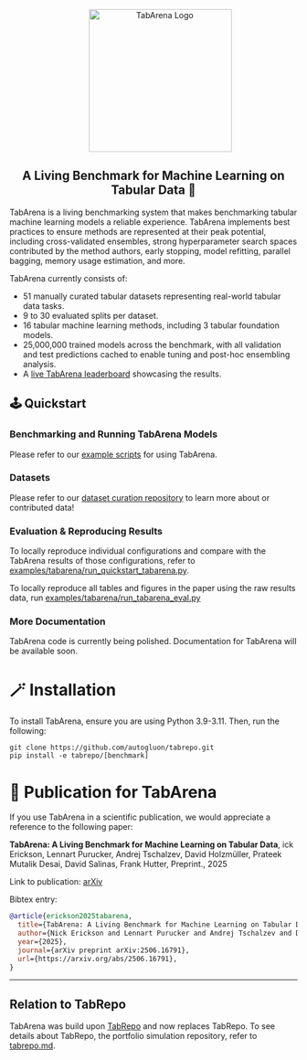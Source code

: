 
<div align="center">

<div id="user-content-toc">
  <ul align="center" style="list-style: none;">
    <summary>
      <img src="https://avatars.githubusercontent.com/u/210855230" width="250" alt="TabArena Logo"/>
    </summary>
  </ul>
</div>

## A  Living Benchmark for Machine Learning on Tabular Data 💫
</div>

TabArena is a living benchmarking system that makes benchmarking tabular machine learning models a reliable experience. TabArena implements best practices to ensure methods are represented at their peak potential, including cross-validated ensembles, strong hyperparameter search spaces contributed by the method authors, early stopping, model refitting, parallel bagging, memory usage estimation, and more.

TabArena currently consists of:

- 51 manually curated tabular datasets representing real-world tabular data tasks.
- 9 to 30 evaluated splits per dataset.
- 16 tabular machine learning methods, including 3 tabular foundation models.
- 25,000,000 trained models across the benchmark, with all validation and test predictions cached to enable tuning and post-hoc ensembling analysis.
- A [live TabArena leaderboard](https://huggingface.co/spaces/TabArena/leaderboard) showcasing the results.


## 🕹️ Quickstart

### Benchmarking and Running TabArena Models
Please refer to our [example scripts](https://github.com/TabArena/tabarena_benchmarking_examples/tree/main) for using TabArena.

### Datasets 
Please refer to our [dataset curation repository](https://github.com/TabArena/tabarena_dataset_curation) to learn more about or contributed data! 

### Evaluation & Reproducing Results
To locally reproduce individual configurations and compare with the TabArena results of those configurations, refer to [examples/tabarena/run_quickstart_tabarena.py](examples/tabarena/run_quickstart_tabarena.py).

To locally reproduce all tables and figures in the paper using the raw results data, run [examples/tabarena/run_tabarena_eval.py](examples/tabarena/run_tabarena_eval.py)

### More Documentation
TabArena code is currently being polished. Documentation for TabArena will be available soon.

# 🪄 Installation

To install TabArena, ensure you are using Python 3.9-3.11. Then, run the following:

```
git clone https://github.com/autogluon/tabrepo.git
pip install -e tabrepo/[benchmark]
```

# 📄 Publication for TabArena

If you use TabArena in a scientific publication, we would appreciate a reference to the following paper:

**TabArena: A Living Benchmark for Machine Learning on Tabular Data**, 
ick Erickson, Lennart Purucker, Andrej Tschalzev, David Holzmüller, Prateek Mutalik Desai, David Salinas, Frank Hutter, Preprint., 2025

Link to publication: [arXiv](https://arxiv.org/abs/2506.16791)

Bibtex entry:
```bibtex
@article{erickson2025tabarena,
  title={TabArena: A Living Benchmark for Machine Learning on Tabular Data}, 
  author={Nick Erickson and Lennart Purucker and Andrej Tschalzev and David Holzmüller and Prateek Mutalik Desai and David Salinas and Frank Hutter},
  year={2025},
  journal={arXiv preprint arXiv:2506.16791},
  url={https://arxiv.org/abs/2506.16791}, 
}
```


--- 
## Relation to TabRepo 

TabArena was build upon [TabRepo](https://arxiv.org/pdf/2311.02971) and now replaces TabRepo. To see details about TabRepo, the portfolio simulation repository, refer to [tabrepo.md](tabrepo.md).
